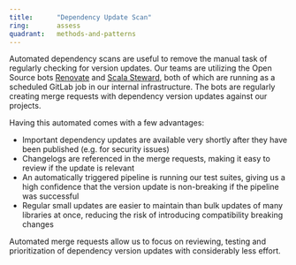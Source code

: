 ```yaml
---
title:      "Dependency Update Scan"
ring:       assess
quadrant:   methods-and-patterns
---
```


Automated dependency scans are useful to remove the manual task of regularly checking for version updates.
Our teams are utilizing the Open Source bots [Renovate](https://github.com/renovatebot/renovate) and [Scala Steward](https://github.com/fthomas/scala-steward), both of which are running as a scheduled GitLab job in our internal infrastructure.
The bots are regularly creating merge requests with dependency version updates against our projects.

Having this automated comes with a few advantages:

- Important dependency updates are available very shortly after they have been published (e.g. for security issues)
- Changelogs are referenced in the merge requests, making it easy to review if the update is relevant
- An automatically triggered pipeline is running our test suites, giving us a high confidence that the version update is non-breaking if the pipeline was successful
- Regular small updates are easier to maintain than bulk updates of many libraries at once, reducing the risk of introducing compatibility breaking changes

Automated merge requests allow us to focus on reviewing, testing and prioritization of dependency version updates with considerably less effort.